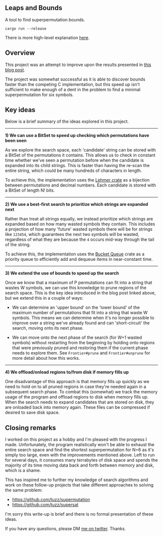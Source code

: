 ## Leaps and Bounds

A tool to find superpermutation bounds.

```
cargo run --release
```

There is more high-level explanation
[here](https://github.com/tuzz/leaps-and-bounds/blob/master/src/ui/mod.rs#L6).

## Overview

This project was an attempt to improve upon the results presented in [this blog
post](http://www.njohnston.ca/2014/08/all-minimal-superpermutations-on-five-symbols-have-been-found/).

The project was somewhat successful as it is able to discover bounds faster than
the competing C implementation, but this speed up isn't sufficient to make
enough of a dent in the problem to find a minimal superpermutation for six
symbols.

## Key ideas

Below is a brief summary of the ideas explored in this project.

---

**1) We can use a BitSet to speed up checking which permutations have been seen**

As we explore the search space, each 'candidate' string can be stored with a
BitSet of the permutations it contains. This allows us to check in constant time
whether we've seen a permutation before when the candidate is expanded into its
child strings. This is faster than having the re-scan the entire string, which
could be many hundreds of characters in length.

To achieve this, the implementation uses the [Lehmer crate](https://github.com/tuzz/lehmer)
as a bijection between permutations and decimal numbers. Each candidate is
stored with a BitSet of length N! bits.

---

**2) We use a best-first search to prioritize which strings are expanded next**

Rather than treat all strings equally, we instead prioritize which strings are
expanded based on how many wasted symbols they contain. This includes a
projection of how many 'future' wasted symbols there will be for strings like
`123454`, which guarantees the next two symbols will be wasted, regardless of
what they are because the `4` occurs mid-way through the tail of the string.

To achieve this, the implementation uses the [Bucket Queue](https://github.com/tuzz/bucket_queue)
crate as a priority queue to efficiently add and dequeue items in near-constant
time.

---

**3) We extend the use of bounds to speed up the search**

Once we know that a maximum of P permutations can fit into a string that wastes
W symbols, we can use this knowledge to prune regions of the search space. This
is the key idea introduced in the blog post linked above, but we extend this in
a couple of ways:

- We can determine an 'upper bound' on the 'lower bound' of the maximum number
of permutations that fit into a string that waste W symbols. This means we can
determine when it's no longer possible to improve over a string we've already
found and can 'short-circuit' the search, moving onto its next phase.

- We can move onto the next phase of the search (for W+1 wasted symbols) without
restarting from the beginning by holding onto regions that were previously
pruned and restoring them if the current phase needs to explore them. See
`Frontier#prune` and `Frontier#unprune` for more detail about how this works.

---

**4) We offload/onload regions to/from disk if memory fills up**

One disadvantage of this approach is that memory fills up quickly as we need to
hold on to all pruned regions in case they're needed again in a subsequent
search phase. To combat this (somewhat) we track the memory usage of the program
and offload regions to disk when memory fills up. When the search needs to
expand candidates that are stored on disk, they are onloaded back into memory
again. These files can be compressed if desired to save disk space.

## Closing remarks

I worked on this project as a hobby and I'm pleased with the progress I made.
Unfortunately, the program realistically won't be able to exhaust the entire
search space and find the shortest superpermutation for N=6 as it's simply too
large, even with the improvements mentioned above. Left to run for several days,
it consumes many terrabytes of disk space and spends the majority of its time
moving data back and forth between memory and disk, which is a shame.

This has inspired me to further my knowledge of search algorithms and work on
these follow-up projects that take different approaches to solving the same
problem:

- https://github.com/tuzz/supermutation
- https://github.com/tuzz/supersat

I'm sorry this write-up is brief and there is no formal presentation of these
ideas.

If you have any questions, please DM [me on twitter](https://twitter.com/chrispatuzzo). Thanks.
